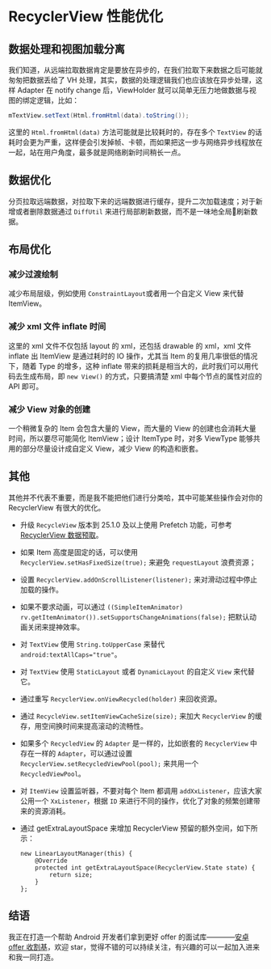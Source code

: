# RecyclerView 性能优化

## 数据处理和视图加载分离

我们知道，从远端拉取数据肯定是要放在异步的，在我们拉取下来数据之后可能就匆匆把数据丢给了 VH 处理，其实，数据的处理逻辑我们也应该放在异步处理，这样 Adapter 在 notify change 后，ViewHolder 就可以简单无压力地做数据与视图的绑定逻辑，比如：

```java
mTextView.setText(Html.fromHtml(data).toString());
```

这里的 `Html.fromHtml(data)` 方法可能就是比较耗时的，存在多个 `TextView` 的话耗时会更为严重，这样便会引发掉帧、卡顿，而如果把这一步与网络异步线程放在一起，站在用户角度，最多就是网络刷新时间稍长一点。


## 数据优化

分页拉取远端数据，对拉取下来的远端数据进行缓存，提升二次加载速度；对于新增或者删除数据通过 `DiffUtil` 来进行局部刷新数据，而不是一味地全局刷新数据。


## 布局优化

### 减少过渡绘制

减少布局层级，例如使用 `ConstraintLayout`或者用一个自定义 View 来代替 ItemView。


### 减少 xml 文件 inflate 时间

这里的 xml 文件不仅包括 layout 的 xml，还包括 drawable 的 xml，xml 文件 inflate 出 ItemView 是通过耗时的 IO 操作，尤其当 Item 的复用几率很低的情况下，随着 Type 的增多，这种 inflate 带来的损耗是相当大的，此时我们可以用代码去生成布局，即 `new View()` 的方式，只要搞清楚 xml 中每个节点的属性对应的 API 即可。


### 减少 View 对象的创建

一个稍微复杂的 Item 会包含大量的 View，而大量的 View 的创建也会消耗大量时间，所以要尽可能简化 ItemView；设计 ItemType 时，对多 ViewType 能够共用的部分尽量设计成自定义 View，减少 View 的构造和嵌套。


## 其他

其他并不代表不重要，而是我不能把他们进行分类哈，其中可能某些操作会对你的 RecyclerView 有很大的优化。

* 升级 `RecycleView` 版本到 25.1.0 及以上使用 Prefetch 功能，可参考 [RecyclerView 数据预取](https://juejin.im/entry/58a3f4f62f301e0069908d8f)。

* 如果 Item 高度是固定的话，可以使用 `RecyclerView.setHasFixedSize(true);` 来避免 `requestLayout` 浪费资源；

* 设置 `RecyclerView.addOnScrollListener(listener);` 来对滑动过程中停止加载的操作。

* 如果不要求动画，可以通过 `((SimpleItemAnimator) rv.getItemAnimator()).setSupportsChangeAnimations(false);` 把默认动画关闭来提神效率。

* 对 `TextView` 使用 `String.toUpperCase` 来替代 `android:textAllCaps="true"`。

* 对 `TextView` 使用 `StaticLayout` 或者 `DynamicLayout` 的自定义 `View` 来代替它。

* 通过重写 `RecyclerView.onViewRecycled(holder)` 来回收资源。

* 通过 `RecycleView.setItemViewCacheSize(size);` 来加大 `RecyclerView` 的缓存，用空间换时间来提高滚动的流畅性。

* 如果多个 `RecycledView` 的 `Adapter` 是一样的，比如嵌套的 `RecyclerView` 中存在一样的 `Adapter`，可以通过设置 `RecyclerView.setRecycledViewPool(pool);` 来共用一个 `RecycledViewPool`。

* 对 `ItemView` 设置监听器，不要对每个 Item 都调用 `addXxListener`，应该大家公用一个 `XxListener`，根据 `ID` 来进行不同的操作，优化了对象的频繁创建带来的资源消耗。

* 通过 getExtraLayoutSpace 来增加 RecyclerView 预留的额外空间，如下所示：
  ```
  new LinearLayoutManager(this) {
      @Override
      protected int getExtraLayoutSpace(RecyclerView.State state) {
          return size;
      }
  };
  ```


## 结语

我正在打造一个帮助 Android 开发者们拿到更好 offer 的面试库————[安卓 offer 收割基](https://github.com/Blankj/AndroidOfferKiller)，欢迎 star，觉得不错的可以持续关注，有兴趣的可以一起加入进来和我一同打造。